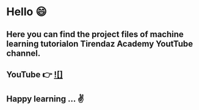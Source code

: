 # Hello 😄

## Here you can find the project files of machine learning tutorialon Tirendaz Academy YoutTube channel. 

## YouTube 👉  [![]](https://www.youtube.com/watch?v=7p-an2KTO5o&list=PLfMRLSpipmfuumcvO3fObVAUpSqYAcZmF)

## Happy learning ... ✌️ 

 
